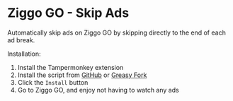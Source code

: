 
# Ziggo GO - Skip Ads

Automatically skip ads on Ziggo GO by skipping directly to the end of each ad break.

Installation:
1. Install the Tampermonkey extension
2. Install the script from [GitHub](https://github.com/JxxIT/ZiggoGO-Skip-Ads/raw/refs/heads/main/ziggo.user.js) or [Greasy Fork](https://greasyfork.org/en/scripts/521880-ziggo-go-skip-ads)
3. Click the `Install` button
4. Go to Ziggo GO, and enjoy not having to watch any ads
